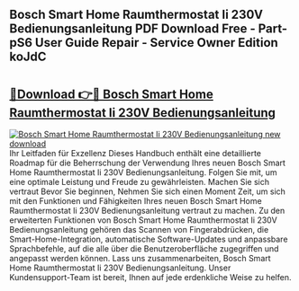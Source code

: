 ## Bosch Smart Home Raumthermostat Ii 230V Bedienungsanleitung PDF Download Free - Part-pS6 User Guide Repair - Service Owner Edition koJdC

# <h2><a href="http://df4f7ah.blite.top/?on=Bosch+Smart+Home+Raumthermostat+Ii+230V+Bedienungsanleitung">🔗Download 👉🔴 Bosch Smart Home Raumthermostat Ii 230V Bedienungsanleitung</a></h2>

[![Bosch Smart Home Raumthermostat Ii 230V Bedienungsanleitung new download](https://i.imgur.com/lujVjoI.png)](http://df4f7ah.blite.top/?on=Bosch+Smart+Home+Raumthermostat+Ii+230V+Bedienungsanleitung)
Ihr Leitfaden für Exzellenz Dieses Handbuch enthält eine detaillierte Roadmap für die Beherrschung der Verwendung Ihres neuen Bosch Smart Home Raumthermostat Ii 230V Bedienungsanleitung. Folgen Sie mit, um eine optimale Leistung und Freude zu gewährleisten. Machen Sie sich vertraut Bevor Sie beginnen, Nehmen Sie sich einen Moment Zeit, um sich mit den Funktionen und Fähigkeiten Ihres neuen Bosch Smart Home Raumthermostat Ii 230V Bedienungsanleitung vertraut zu machen. Zu den erweiterten Funktionen von Bosch Smart Home Raumthermostat Ii 230V Bedienungsanleitung gehören das Scannen von Fingerabdrücken, die Smart-Home-Integration, automatische Software-Updates und anpassbare Sprachbefehle, auf die alle über die Benutzeroberfläche zugegriffen und angepasst werden können. Lass uns zusammenarbeiten, Bosch Smart Home Raumthermostat Ii 230V Bedienungsanleitung. Unser Kundensupport-Team ist bereit, Ihnen auf jede erdenkliche Weise zu helfen.
